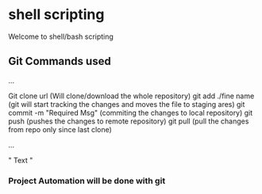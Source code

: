 # shell scripting

Welcome to shell/bash scripting

## Git Commands used
...

Git clone url (Will clone/download the whole repository)
git add ./fine name (git will start tracking the changes and moves the file to staging ares)
git commit -m "Required Msg" (commiting the changes to local repository)
git push (pushes the changes to remote repository)
git pull (pull the changes from repo only since last clone)

...

"
Text
"



### Project Automation will be done with git 
